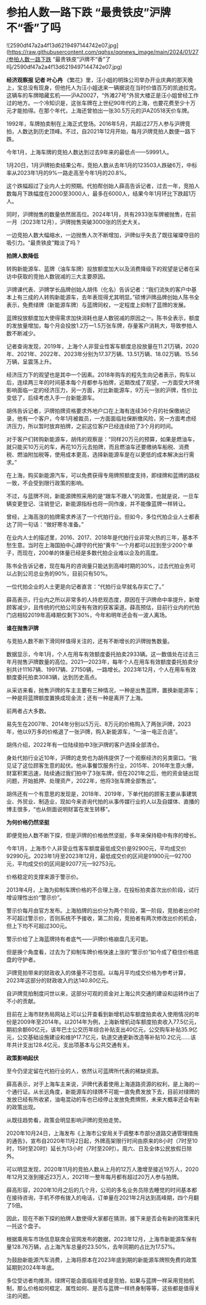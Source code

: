 # 参拍人数一路下跌 “最贵铁皮”沪牌不“香”了吗

![2590df47a2a4f13d6219497144742e07.jpg](https://raw.githubusercontent.com/qqhsx/qqnews_image/main/2024/01/27/参拍人数一路下跌 “最贵铁皮”沪牌不“香”了吗/2590df47a2a4f13d6219497144742e07.jpg)

**经济观察报 记者 叶心冉**
《繁花》里，汪小姐的明珠公司举办开业庆典的那天晚上，宝总没有现身，但他托人为汪小姐送来一辆据说在当时价值百万的凯迪拉克。这辆车的车牌暗藏玄机——沪AZ0027，“外滩27号”外贸大楼正是汪小姐曾经工作过的地方。一个冷知识是，这张车牌在上世纪90年代的上海，也要花费至少十万元才能拍得。在那个年代，上海还曾拍出一张30.5万元的沪AZ0518天价车牌。

1992年，车牌拍卖制在上海正式登场。2016年5月，共超过27万人参与沪牌竞拍，人数达到历史顶峰。不过，自2021年12月开始，每月沪牌竞拍人数便一路下跌。

今年1月，上海车牌的竞拍人数达到过去9年来的最低点——59991人。

1月20日，1月沪牌拍卖结果公布，竞拍人数从去年1月的123503人跌破6万，中标率从2023年1月的9%一路走高至今年1月的20.8%。

这个跌幅超过了业内人士的预期。代拍帮创始人薛高告诉记者，过去一年，竞拍人数每月下跌幅度在2000至3000人，最多在6000人，结果今年1月环比下跌超1万人。

同时，沪牌抛售的数量依然居高位。2024年1月，共有2933张车牌被抛售，在前一月（2023年12月），沪牌抛售突破3000张的历史大关。

一边竞拍人数大幅缩水，一边抛售人次不断增加，沪牌似乎失去了既往璀璨夺目的吸引力。“最贵铁皮”黯淡了吗？

**拍牌人数降低**

转购新能源车、蓝牌（油车车牌）投放额度加大以及消费降级下的观望是记者在采访中获取的竞拍人数锐减的三大主要原因。

沪牌课代表、沪牌学长品牌创始人胡伟（化名）告诉记者：“我们流失的客户中基本上有三成的人转购新能源车，去年表现得尤其明显。”硕博沪牌品牌创始人陈书全表示，免费绿牌（新能源车牌）与蓝牌同权，一定程度上抑制了蓝牌的发展。

蓝牌投放额度加大使得需求加快消耗也是人数锐减的原因之一。陈书全表示，额度的发放量增加，每个月会投放1.2万—1.5万张车牌，存量客户消耗大，导致参拍人数不断减少。

记者查询发现，2019年，上海个人非营业性客车额度总投放量在11.21万辆，2020年、2021年、2022年、2023年分别为17.37万辆、13.51万辆、18.02万辆、15.56万辆，呈震荡上升。

经济压力下的观望也是其中一个因素。2018年购车的程先生向记者表示，购车以后，连续两三年的时间基本每个月都参与拍牌，近期改成了观望，一方面受大环境影响面临一定的经济压力，另一方面，对比新能源车，9万元一张的沪牌，性价比变低了，后续考虑入手一台新能源车。

胡伟告诉记者，沪牌拍牌资格要求外地户口在上海有连续36个月的社保缴纳记录，他有一个客户，今年1月被裁员，一方面面临社保断缴风险，另一方面考虑经济压力，所以暂时放弃拍牌，之前这位客户已经连续拍了3个月的时间。

对于客户们转购新能源车，胡伟的观察是：“同样20万元的预算，如果是燃油车，就只能买10万元的车，再花10万元去拍牌，而且燃油车还要缴纳车船税、消费税、燃油附加税等，使用成本更高，选择新能源车是在以更低的成本解决出行需求。”

在上海，购买新能源汽车，可以免费获得专用牌照额度支持，即绿牌和蓝牌的路权一致，不会受到限行政策的影响。

不过，与蓝牌不同，新能源牌照采用的是“跟车不跟人”的政策，也就是说，一旦车辆变更登记、注销登记，新能源指标也将一同作废，并不能像蓝牌一样转让。

曾经，上海高涨的拍牌需求养活了一个代拍行业。但如今，多位代拍企业人士都表达了同一句话：“做好寒冬准备。”

在业内人士的描述里，2016、2017、2018年是代拍行业非常火热的三年，基本不愁生意。当时在上海国拍中心蹲守的代拍“黄牛”一个月都可以拉到至少200个单子，而现在，200单的体量已经是多数代拍企业难以企及的高度。

陈书全告诉记者，现在每月的咨询量只能达到高峰时期的30%，过去代拍业务可以占到公司总业务的90%，目前只有50%。

一位代拍企业的人士更是向记者直言：“代拍行业早就名存实亡了。”

薛高表示，行业内之所以非常多的人持悲观态度，原因在于沪牌命中率提升，新增顾客减少，且传统的代拍公司没有有效的获客渠道。薛高预估，目前行业内的代拍门店相较2019年高峰期仅剩下30%，今年和明年还会有一波人离场。

**谁在抛售沪牌**

与竞拍人数不断下滑同样值得关注的，还有不断增长的沪牌抛售数量。

数据显示，今年1月，个人在用车有效额度委托拍卖2933辆。这一数值处在过去三年月抛售沪牌数量的高位。2021—2023年，每年个人在用车有效额度委托拍卖分别共计11167辆、19917辆、27150辆，一路增长。2023年12月，个人在用车有效额度委托拍卖3083辆，达到历史高点。

从采访来看，抛售沪牌的车主主要有三种情况，一种是出售蓝牌，置换新能源车；一种是将蓝牌额度置换成现金流；还有一种是离开了上海。

前两者占大多数。

易先生在2007年、2014年分别以5万元、8万元的价格购入了两张沪牌，2023年，他以9万多的价格退了一张沪牌，购入新能源车，“一油一电正合适”。

胡伟介绍，2022年有一位陆续拍中3张沪牌的客户选择全部清仓。

身处代拍行业近10年，沪牌的走势也为胡伟提供了一个观察经济的另类窗口。“我见证了这位顾客生意的起伏。他从事餐饮服务行业，2015年、2016年生意火爆，财富积累迅速，陆续通过我们拍中了3张车牌，但在2021年之后，他的资金链出现问题，开始抵押、处理资产，2022年，他将3张车牌全部售出”。

胡伟还有一个有意思的发现是，2018年、2019年，下单代拍的顾客主要从事建筑业、外贸业、制造业，现如今来咨询代拍的从事传媒行业的人以及自媒体、直播的博主很多，“也从侧面说明财富在发生转移”。

**为何价格仍然坚挺**

即便竞拍人数不断下探，但是沪牌的价格依然坚挺，多年来保持稳中有序的增长。

今年1月，上海市个人非营业性客车额度最低成交价是92900元，平均成交价92990元。2023年1月至2023年12月，最低成交价的区间是91900元—92700元，平均成交价的区间是92077元—92753元。

价格稳定的支撑来源于警示价。

2013年4月，上海为抑制车牌价格的不合理上涨，在投标拍卖首次出价阶段，试行增设理性出价“警示价”。

警示价每月由官方发布。上海拍牌的出价分为两个阶段，第一阶段，竞拍者出价时不可超过警示价，否则系统不予接收，第二阶段，竞拍者有两次修改出价的机会，但上下均不可超过300元。

警示价给了上海蓝牌持有者底气——沪牌价格崩盘几无可能。

但是换个角度看，过去为了抑制车牌价格快速上涨的“警示价”如今成了稳住价格底盘的守护者。

沪牌竞拍带来的财政收入的体量不可忽视。以每月平均成交价格为参考计算，2023年这部分的财政收入约达140.80亿元。

自沪牌竞拍制度问世以来，这部分可观的资金对上海公共交通的建设和运转作出了不小的贡献。

目前在上海市财务局网站上可以公开查看到新增机动车额度拍卖收入使用情况的年份是2009年至2014年。以2014年为例，上海新增机动车额度拍卖收入77.5亿元，期初余额60亿元，该年巴士公交历年综合补贴支出40亿元，公交购车补贴35.9亿元，公交基础设施建设和维护17.7亿元，轨道交通更新改造等补贴10.2亿元……该年共计支出128.4亿元，支出项基本与公共交通有关。

**政策影响起伏**

至今仍坚定留在代拍行业的人，依然认可蓝牌所代表的稀缺资源。

薛高表示，对于上海车主来说，沪牌代表着使用上海道路资源的权利，是上海的一个通行证。从长远角度，新能源车的绿牌不可能一直免费发放下去，目前对绿牌的发放已经有所收紧，油电混动的车也已经停止发放免费牌照，未来大概率还会有新的政策出现。

从既往趋势看，政策会明显影响沪牌的竞拍走势。

2020年10月24日，上海发布《上海市公安局关于调整本市部分道路交通管理措施的通告》，宣布自2020年11月2日起，外牌高架限行时间由原来的8小时（7时至10时，15时至20时）延长为13小时（7时至20时）。周六、日及全体公民放假日除外。

可以明显发现，2020年11月的竞拍人数从上月的12万人激增至接近19万人，2020年12月又涨到接近23万人，2021年一整年每月都有超过20万人参与拍牌。

薛高形容，2020年10月之后的几个月，公司的多名业务员除去睡觉的时间基本都在接待咨询，手机不停有拨入的电话，订单量在2021年2月达到高峰期，四个月翻了5倍。

因此，现在不断下探的拍牌人数使得大家都在猜测，接下来是否会有新的政策来托一托这个盘子。

根据乘用车市场信息联席会官网发布的数据，2023年12月，上海市新能源车保有量128.76万辆，占上海汽车总量的23.50%，去年同期的占比为17.57%。

为鼓励新能源汽车消费，上海将原本在2023年底到期的新能源车牌照免费的政策延期到2024年年底。

多位受访者均推测，绿牌可能会面临摇号或是竞拍，如果与蓝牌一样采用竞拍机制，那么价格如何框定、属性如何、是否与蓝牌一样终身制等等，这些都是值得关注的问题。

